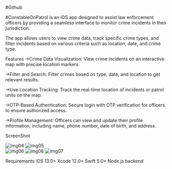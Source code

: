 #Github

#ConstableOnPatrol is an iOS app designed to assist law enforcement officers by providing a seamless interface to monitor crime incidents in their jurisdiction.

The app allows users to view crime data, track specific crime types, and filter incidents based on various criteria such as location, date, and crime type.

Features
->Crime Data Visualization: View crime incidents on an interactive map with precise location markers.

->Filter and Search: Filter crimes based on type, date, and location to get relevant results.

->Live Location Tracking: Track the real-time location of incidents or patrol units on the map.

->OTP-Based Authentication: Secure login with OTP verification for officers to ensure authorized access.

->Profile Management: Officers can view and update their profile information, including name, phone number, date of birth, and address.

ScreenShot

![img04](https://github.com/user-attachments/assets/7a8a2d59-e073-4ce5-aa2a-3bb7b0123b4d) 
![img05](https://github.com/user-attachments/assets/0df43c5f-f6ab-455f-af1a-04215185bcb9)  
![img06](https://github.com/user-attachments/assets/664e94b7-8862-4a42-817e-1482c238add7)
![img08](https://github.com/user-attachments/assets/ecda0972-3bcc-4ca6-a6bc-7d641b5b8dde)
![img07](https://github.com/user-attachments/assets/92504362-dcb1-41c0-a645-29ed3c9f1fa6)


Requirements
iOS 13.0+
Xcode 12.0+
Swift 5.0+
Node.js backend
